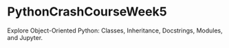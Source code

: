 # PythonCrashCourseWeek5
Explore Object-Oriented Python: Classes, Inheritance, Docstrings, Modules, and Jupyter.
